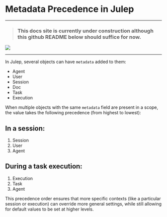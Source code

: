 # Metadata Precedence in Julep

*****
> ### This docs site is currently under construction although this github README below should suffice for now.

![](https://i.giphy.com/vR1dPIYzQmkRzLZk2w.webp)
*****


In Julep, several objects can have `metadata` added to them:
- Agent
- User
- Session
- Doc
- Task
- Execution

When multiple objects with the same `metadata` field are present in a scope, the value takes the following precedence (from highest to lowest):

## In a session:
1. Session
2. User
3. Agent

## During a task execution:
1. Execution
2. Task
3. Agent

This precedence order ensures that more specific contexts (like a particular session or execution) can override more general settings, while still allowing for default values to be set at higher levels.